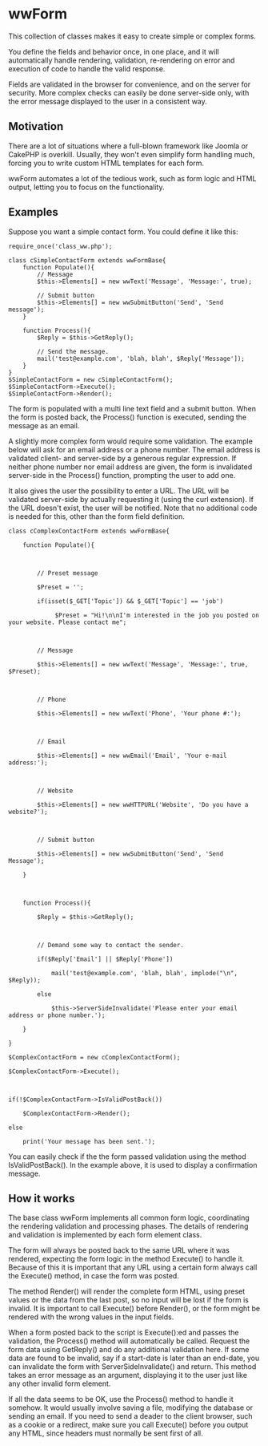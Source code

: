 ﻿wwForm
======

This collection of classes makes it easy to create simple or complex forms.

You define the fields and behavior once, in one place, and it will automatically handle rendering, validation, re-rendering on error and execution of code to handle the valid response.

Fields are validated in the browser for convenience, and on the server for security. More complex checks can easily be done server-side only, with the error message displayed to the user in a consistent way.

Motivation
----------

There are a lot of situations where a full-blown framework like Joomla or CakePHP is overkill. Usually, they won't even simplify form handling much, forcing you to write custom HTML templates for each form.

wwForm automates a lot of the tedious work, such as form logic and HTML output, letting you to focus on the functionality.


Examples
--------

Suppose you want a simple contact form. You could define it like this:

	require_once('class_ww.php');

	class cSimpleContactForm extends wwFormBase{
		function Populate(){
			// Message
			$this->Elements[] = new wwText('Message', 'Message:', true);

			// Submit button
			$this->Elements[] = new wwSubmitButton('Send', 'Send message');
		}

		function Process(){
			$Reply = $this->GetReply();
			
			// Send the message.
			mail('test@example.com', 'blah, blah', $Reply['Message']);
		}
	}
	$SimpleContactForm = new cSimpleContactForm();
	$SimpleContactForm->Execute();
	$SimpleContactForm->Render();

The form is populated with a multi line text field and a submit button. When the form is posted back, the Process() function is executed, sending the message as an email.

A slightly more complex form would require some validation. The example below will ask for an email address or a phone number. The email address is validated client- and server-side by a generous regular expression. If neither phone number nor email address are given, the form is invalidated server-side in the Process() function, prompting the user to add one.

It also gives the user the possibility to enter a URL. The URL will be validated server-side by actually requesting it (using the curl extension). If the URL doesn't exist, the user will be notified. Note that no additional code is needed for this, other than the form field definition.


	class cComplexContactForm extends wwFormBase{
		function Populate(){

			// Preset message
			$Preset = '';
			if(isset($_GET['Topic']) && $_GET['Topic'] == 'job')
				 $Preset = "Hi!\n\nI'm interested in the job you posted on your website. Please contact me";

			// Message
			$this->Elements[] = new wwText('Message', 'Message:', true, $Preset);

			// Phone
			$this->Elements[] = new wwText('Phone', 'Your phone #:');

			// Email
			$this->Elements[] = new wwEmail('Email', 'Your e-mail address:');

			// Website
			$this->Elements[] = new wwHTTPURL('Website', 'Do you have a website?');

			// Submit button
			$this->Elements[] = new wwSubmitButton('Send', 'Send Message');
		}

		function Process(){
			$Reply = $this->GetReply();
			
			// Demand some way to contact the sender.
			if($Reply['Email'] || $Reply['Phone'])
				mail('test@example.com', 'blah, blah', implode("\n", $Reply));
			else
				$this->ServerSideInvalidate('Please enter your email address or phone number.');
		}
	}
	$ComplexContactForm = new cComplexContactForm();
	$ComplexContactForm->Execute();

	if(!$ComplexContactForm->IsValidPostBack())
		$ComplexContactForm->Render();
	else
		print('Your message has been sent.');



You can easily check if the the form passed validation using the method IsValidPostBack(). In the example above, it is used to display a confirmation message.

How it works
------------

The base class wwForm implements all common form logic, coordinating the rendering validation and processing phases. The details of rendering and validation is implemented by each form element class.

The form will always be posted back to the same URL where it was rendered, expecting the form logic in the method Execute() to handle it. Because of this it is important that any URL using a certain form always call the Execute() method, in case the form was posted.

The method Render() will render the complete form HTML, using preset values or the data from the last post, so no input will be lost if the form is invalid. It is important to call Execute() before Render(), or the form might be rendered with the wrong values in the input fields.

When a form posted back to the script is Execute():ed and passes the validation, the Process() method will automatically be called. Request the form data using GetReply() and do any additional validation here. If some data are found to be invalid, say if a start-date is later than an end-date, you can invalidate the form with ServerSideInvalidate() and return. This method takes an error message as an argument, displaying it to the user just like any other invalid form element.

If all the data seems to be OK, use the Process() method to handle it somehow. It would usually involve saving a file, modifying the database or sending an email. If you need to send a deader to the client browser, such as a cookie or a redirect, make sure you call Execute() before you output any HTML, since headers must normally be sent first of all.


